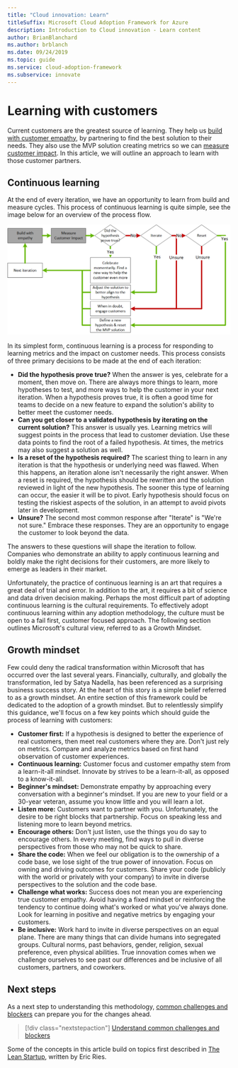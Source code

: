 ```yaml
---
title: "Cloud innovation: Learn"
titleSuffix: Microsoft Cloud Adoption Framework for Azure
description: Introduction to Cloud innovation - Learn content
author: BrianBlanchard
ms.author: brblanch
ms.date: 09/24/2019
ms.topic: guide
ms.service: cloud-adoption-framework
ms.subservice: innovate
---
```


# Learning with customers

Current customers are the greatest source of learning. They help us [build with customer empathy](./build.md), by partnering to find the best solution to their needs. They also use the MVP solution creating metrics so we can [measure customer impact](./measure.md). In this article, we will outline an approach to learn with those customer partners.

## Continuous learning

At the end of every iteration, we have an opportunity to learn from build and measure cycles. This process of continuous learning is quite simple, see the image below for an overview of the process flow.

![Continuous learning decision tree](../../_images/innovate/continuous-learning.png)

In its simplest form, continuous learning is a process for responding to learning metrics and the impact on customer needs. This process consists of three primary decisions to be made at the end of each iteration:

- **Did the hypothesis prove true?** When the answer is yes, celebrate for a moment, then move on. There are always more things to learn, more hypotheses to test, and more ways to help the customer in your next iteration. When a hypothesis proves true, it is often a good time for teams to decide on a new feature to expand the solution's ability to better meet the customer needs.
- **Can you get closer to a validated hypothesis by iterating on the current solution?** This answer is usually yes. Learning metrics will suggest points in the process that lead to customer deviation. Use these data points to find the root of a failed hypothesis. At times, the metrics may also suggest a solution as well.
- **Is a reset of the hypothesis required?** The scariest thing to learn in any iteration is that the hypothesis or underlying need was flawed. When this happens, an iteration alone isn't necessarily the right answer. When a reset is required, the hypothesis should be rewritten and the solution reviewed in light of the new hypothesis. The sooner this type of learning can occur, the easier it will be to pivot. Early hypothesis should focus on testing the riskiest aspects of the solution, in an attempt to avoid pivots later in development.
- **Unsure?** The second most common response after "Iterate" is "We're not sure." Embrace these responses. They are an opportunity to engage the customer to look beyond the data.

The answers to these questions will shape the iteration to follow. Companies who demonstrate an ability to apply continuous learning and boldly make the right decisions for their customers, are more likely to emerge as leaders in their market.

Unfortunately, the practice of continuous learning is an art that requires a great deal of trial and error. In addition to the art, it requires a bit of science and data driven decision making. Perhaps the most difficult part of adopting continuous learning is the cultural requirements. To effectively adopt continuous learning within any adoption methodology, the culture must be open to a fail first, customer focused approach. The following section outlines Microsoft's cultural view, referred to as a Growth Mindset.

## Growth mindset

Few could deny the radical transformation within Microsoft that has occurred over the last several years. Financially, culturally, and globally the transformation, led by Satya Nadella, has been referenced as a surprising business success story. At the heart of this story is a simple belief referred to as a growth mindset. An entire section of this framework could be dedicated to the adoption of a growth mindset. But to relentlessly simplify this guidance, we'll focus on a few key points which should guide the process of learning with customers:

- **Customer first:** If a hypothesis is designed to better the experience of real customers, then meet real customers where they are. Don't just rely on metrics. Compare and analyze metrics based on first hand observation of customer experiences.
- **Continuous learning:** Customer focus and customer empathy stem from a learn-it-all mindset. Innovate by strives to be a learn-it-all, as opposed to a know-it-all.
- **Beginner's mindset:** Demonstrate empathy by approaching every conversation with a beginner's mindset. If you are new to your field or a 30-year veteran, assume you know little and you will learn a lot.
- **Listen more:** Customers want to partner with you. Unfortunately, the desire to be right blocks that partnership. Focus on speaking less and listening more to learn beyond metrics.
- **Encourage others:** Don't just listen, use the things you do say to encourage others. In every meeting, find ways to pull in diverse perspectives from those who may not be quick to share.
- **Share the code:** When we feel our obligation is to the ownership of a code base, we lose sight of the true power of innovation. Focus on owning and driving outcomes for customers. Share your code (publicly with the world or privately with your company) to invite in diverse perspectives to the solution and the code base.
- **Challenge what works:** Success does not mean you are experiencing true customer empathy. Avoid having a fixed mindset or reinforcing the tendency to continue doing what's worked or what you've always done. Look for learning in positive and negative metrics by engaging your customers.
- **Be inclusive:** Work hard to invite in diverse perspectives on an equal plane. There are many things that can divide humans into segregated groups. Cultural norms, past behaviors, gender, religion, sexual preference, even physical abilities. True innovation comes when we challenge ourselves to see past our differences and be inclusive of all customers, partners, and coworkers.

## Next steps

As a next step to understanding this methodology, [common challenges and blockers](./challenges.md) can prepare you for the changes ahead.

> [!div class="nextstepaction"]
> [Understand common challenges and blockers](./challenges.md)

Some of the concepts in this article build on topics first described in [The Lean Startup](http://theleanstartup.com/book), written by Eric Ries.
